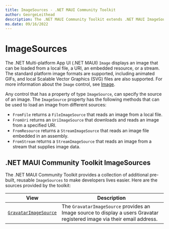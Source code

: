 ```yaml
---
title: ImageSources - .NET MAUI Community Toolkit
author: GeorgeLeithead
description: The .NET MAUI Community Toolkit extends .NET MAUI ImageSources.
ms.date: 09/16/2022
---
```


# ImageSources

The .NET Multi-platform App UI (.NET MAUI) `Image` displays an image that can be loaded from a local file, a URI, an embedded resource, or a stream. The standard platform image formats are supported, including animated GIFs, and local Scalable Vector Graphics (SVG) files are also supported.  For more information about the `Image` control, see [Image](/dotnet/maui/user-interface/controls/image).

Any control that has a property of type `ImageSource`, can specify the source of an image.  The `ImageSource` property has the following methods that can be used to load an image from different sources:

- `FromFile` returns a `FileImageSource` that reads an image from a local file.
- `FromUri` returns an `UriImageSource` that downloads and reads an image from a specified URI.
- `FromResource` returns a `StreamImageSource` that reads an image file embedded in an assembly.
- `FromStream` returns a `StreamImageSource` that reads an image from a stream that supplies image data.

## .NET MAUI Community Toolkit ImageSources

The .NET MAUI Community Toolkit provides a collection of additional pre-built, reusable `ImageSources` to make developers lives easier. Here are the sources provided by the toolkit:

| View | Description |
| --------- | ----------- |
| [`GravatarImageSource`](GravatarImageSource.md) | The `GravatarImageSource` provides an Image source to display a users Gravatar registered image via their email address. |